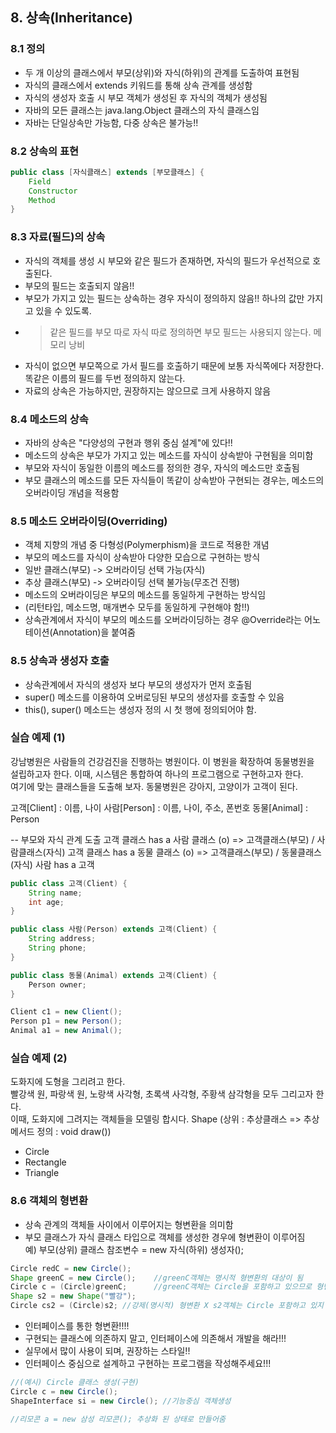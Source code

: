 ## 8. 상속(Inheritance)

### 8.1 정의
- 두 개 이상의 클래스에서 부모(상위)와 자식(하위)의 관계를 도출하여 표현됨
- 자식의 클래스에서 extends 키워드를 통해 상속 관계를 생성함
- 자식의 생성자 호출 시 부모 객체가 생성된 후 자식의 객체가 생성됨
- 자바의 모든 클래스는 java.lang.Object 클래스의 자식 클래스임
- 자바는 단일상속만 가능함, 다중 상속은 불가능!!

### 8.2 상속의 표현

```java
public class [자식클래스] extends [부모클래스] {
	Field
	Constructor
	Method
}
```

### 8.3 자료(필드)의 상속
- 자식의 객체를 생성 시 부모와 같은 필드가 존재하면, 자식의 필드가 우선적으로 호출된다.
- 부모의 필드는 호출되지 않음!!
- 부모가 가지고 있는 필드는 상속하는 경우 자식이 정의하지 않음!! 하나의 값만 가지고 있을 수 있도록. 
- > 같은 필드를 부모 따로 자식 따로 정의하면 부모 필드는 사용되지 않는다. 메모리 낭비
- 자식이 없으면 부모쪽으로 가서 필드를 호출하기 때문에 보통 자식쪽에다 저장한다. 똑같은 이름의 필드를 두번 정의하지 않는다.
- 자료의 상속은 가능하지만, 권장하지는 않으므로 크게 사용하지 않음

### 8.4 메소드의 상속
- 자바의 상속은 "다양성의 구현과 행위 중심 설계"에 있다!!
- 메소드의 상속은 부모가 가지고 있는 메소드를 자식이 상속받아 구현됨을 의미함
- 부모와 자식이 동일한 이름의 메소드를 정의한 경우, 자식의 메소드만 호출됨
- 부모 클래스의 메소드를 모든 자식들이 똑같이 상속받아 구현되는 경우는, 메소드의 오버라이딩 개념을 적용함

### 8.5 메소드 오버라이딩(Overriding)
- 객체 지향의 개념 중 다형성(Polymerphism)을 코드로 적용한 개념
- 부모의 메소드를 자식이 상속받아 다양한 모습으로 구현하는 방식
- 일반 클래스(부모) -> 오버라이딩 선택 가능(자식)
- 추상 클래스(부모) -> 오버라이딩 선택 불가능(무조건 진행)
- 메소드의 오버라이딩은 부모의 메소드를 동일하게 구현하는 방식임
- (리턴타입, 메소드명, 매개변수 모두를 동일하게 구현해야 함!!)
- 상속관계에서 자식이 부모의 메소드를 오버라이딩하는 경우 @Override라는 어노테이션(Annotation)을 붙여줌

### 8.5 상속과 생성자 호출
- 상속관계에서 자식의 생성자 보다 부모의 생성자가 먼저 호출됨
- super() 메소드를 이용하여 오버로딩된 부모의 생성자를 호출할 수 있음
- this(), super() 메소드는 생성자 정의 시 첫 행에 정의되어야 함.


### 실습 예제 (1) <br>
강남병원은 사람들의 건강검진을 진행하는 병원이다. 이 병원을 확장하여 동물병원을<br>
설립하고자 한다. 이때, 시스템은 통합하여 하나의 프로그램으로 구현하고자 한다.<br>
여기에 맞는 클래스들을 도출해 보자. 동물병원은 강아지, 고양이가 고객이 된다.<br>

고객[Client] : 이름, 나이
사람[Person] : 이름, 나이, 주소, 폰번호
동물[Animal] : Person

-- 부모와 자식 관계 도출
고객 클래스 has a 사람 클래스 (o) => 고객클래스(부모) / 사람클래스(자식)
고객 클래스 has a 동물 클래스 (o) => 고객클래스(부모) / 동물클래스(자식)
사람 has a 고객 

```java
public class 고객(Client) {
	String name;
	int age;
}

public class 사람(Person) extends 고객(Client) {
	String address;
	String phone;
}

public class 동물(Animal) extends 고객(Client) {
	Person owner;
}

Client c1 = new Client();
Person p1 = new Person(); 
Animal a1 = new Animal();
```

### 실습 예제 (2) <br>
도화지에 도형을 그리려고 한다.<br>
빨강색 원, 파랑색 원, 노랑색 사각형, 초록색 사각형, 주황색 삼각형을 모두 그리고자 한다.<br>
이때, 도화지에 그려지는 객체들을 모델링 합시다.
Shape (상위 : 추상클래스 => 추상 메서드 정의 : void draw())
- Circle
- Rectangle
- Triangle

### 8.6 객체의 형변환
- 상속 관계의 객체들 사이에서 이루어지는 형변환을 의미함
- 부모 클래스가 자식 클래스 타입으로 객체를 생성한 경우에 형변환이 이루어짐 <br>
예) 부모(상위) 클래스 참조변수 = new 자식(하위) 생성자(); <br>

```java
Circle redC = new Circle();
Shape greenC = new Circle(); 	//greenC객체는 명시적 형변환의 대상이 됨
Circle c = (Circle)greenC; 		//greenC객체는 Circle을 포함하고 있으므로 형변환 가능
Shape s2 = new Shape("빨강");
Circle cs2 = (Circle)s2; //강제(명시적) 형변환 X s2객체는 Circle 포함하고 있지 않음
```

- 인터페이스를 통한 형변환!!!!
- 구현되는 클래스에 의존하지 말고, 인터페이스에 의존해서 개발을 해라!!!
- 실무에서 많이 사용이 되며, 권장하는 스타일!!
- 인터페이스 중심으로 설계하고 구현하는 프로그램을 작성해주세요!!!

```java
//(예시) Circle 클래스 생성(구현)
Circle c = new Circle();
ShapeInterface si = new Circle(); //기능중심 객체생성

//리모콘 a = new 삼성 리모콘(); 추상화 된 상태로 만들어줌

```
















